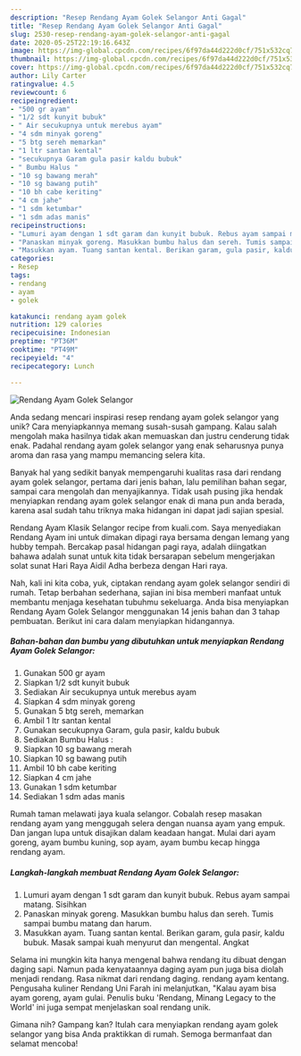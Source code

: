 ```yaml
---
description: "Resep Rendang Ayam Golek Selangor Anti Gagal"
title: "Resep Rendang Ayam Golek Selangor Anti Gagal"
slug: 2530-resep-rendang-ayam-golek-selangor-anti-gagal
date: 2020-05-25T22:19:16.643Z
image: https://img-global.cpcdn.com/recipes/6f97da44d222d0cf/751x532cq70/rendang-ayam-golek-selangor-foto-resep-utama.jpg
thumbnail: https://img-global.cpcdn.com/recipes/6f97da44d222d0cf/751x532cq70/rendang-ayam-golek-selangor-foto-resep-utama.jpg
cover: https://img-global.cpcdn.com/recipes/6f97da44d222d0cf/751x532cq70/rendang-ayam-golek-selangor-foto-resep-utama.jpg
author: Lily Carter
ratingvalue: 4.5
reviewcount: 6
recipeingredient:
- "500 gr ayam"
- "1/2 sdt kunyit bubuk"
- " Air secukupnya untuk merebus ayam"
- "4 sdm minyak goreng"
- "5 btg sereh memarkan"
- "1 ltr santan kental"
- "secukupnya Garam gula pasir kaldu bubuk"
- " Bumbu Halus "
- "10 sg bawang merah"
- "10 sg bawang putih"
- "10 bh cabe keriting"
- "4 cm jahe"
- "1 sdm ketumbar"
- "1 sdm adas manis"
recipeinstructions:
- "Lumuri ayam dengan 1 sdt garam dan kunyit bubuk. Rebus ayam sampai matang. Sisihkan"
- "Panaskan minyak goreng. Masukkan bumbu halus dan sereh. Tumis sampai bumbu matang dan harum."
- "Masukkan ayam. Tuang santan kental. Berikan garam, gula pasir, kaldu bubuk. Masak sampai kuah menyurut dan mengental. Angkat"
categories:
- Resep
tags:
- rendang
- ayam
- golek

katakunci: rendang ayam golek 
nutrition: 129 calories
recipecuisine: Indonesian
preptime: "PT36M"
cooktime: "PT49M"
recipeyield: "4"
recipecategory: Lunch

---
```



![Rendang Ayam Golek Selangor](https://img-global.cpcdn.com/recipes/6f97da44d222d0cf/751x532cq70/rendang-ayam-golek-selangor-foto-resep-utama.jpg)

Anda sedang mencari inspirasi resep rendang ayam golek selangor yang unik? Cara menyiapkannya memang susah-susah gampang. Kalau salah mengolah maka hasilnya tidak akan memuaskan dan justru cenderung tidak enak. Padahal rendang ayam golek selangor yang enak seharusnya punya aroma dan rasa yang mampu memancing selera kita.

Banyak hal yang sedikit banyak mempengaruhi kualitas rasa dari rendang ayam golek selangor, pertama dari jenis bahan, lalu pemilihan bahan segar, sampai cara mengolah dan menyajikannya. Tidak usah pusing jika hendak menyiapkan rendang ayam golek selangor enak di mana pun anda berada, karena asal sudah tahu triknya maka hidangan ini dapat jadi sajian spesial.

Rendang Ayam Klasik Selangor recipe from kuali.com. Saya menyediakan Rendang Ayam ini untuk dimakan dipagi raya bersama dengan lemang yang hubby tempah. Bercakap pasal hidangan pagi raya, adalah diingatkan bahawa adalah sunat untuk kita tidak bersarapan sebelum mengerjakan solat sunat Hari Raya Aidil Adha berbeza dengan Hari raya.


Nah, kali ini kita coba, yuk, ciptakan rendang ayam golek selangor sendiri di rumah. Tetap berbahan sederhana, sajian ini bisa memberi manfaat untuk membantu menjaga kesehatan tubuhmu sekeluarga. Anda bisa menyiapkan Rendang Ayam Golek Selangor menggunakan 14 jenis bahan dan 3 tahap pembuatan. Berikut ini cara dalam menyiapkan hidangannya.

<!--inarticleads1-->

##### Bahan-bahan dan bumbu yang dibutuhkan untuk menyiapkan Rendang Ayam Golek Selangor:

1. Gunakan 500 gr ayam
1. Siapkan 1/2 sdt kunyit bubuk
1. Sediakan  Air secukupnya untuk merebus ayam
1. Siapkan 4 sdm minyak goreng
1. Gunakan 5 btg sereh, memarkan
1. Ambil 1 ltr santan kental
1. Gunakan secukupnya Garam, gula pasir, kaldu bubuk
1. Sediakan  Bumbu Halus :
1. Siapkan 10 sg bawang merah
1. Siapkan 10 sg bawang putih
1. Ambil 10 bh cabe keriting
1. Siapkan 4 cm jahe
1. Gunakan 1 sdm ketumbar
1. Sediakan 1 sdm adas manis


Rumah taman melawati jaya kuala selangor. Cobalah resep masakan rendang ayam yang menggugah selera dengan nuansa ayam yang empuk. Dan jangan lupa untuk disajikan dalam keadaan hangat. Mulai dari ayam goreng, ayam bumbu kuning, sop ayam, ayam bumbu kecap hingga rendang ayam. 

<!--inarticleads2-->

##### Langkah-langkah membuat Rendang Ayam Golek Selangor:

1. Lumuri ayam dengan 1 sdt garam dan kunyit bubuk. Rebus ayam sampai matang. Sisihkan
1. Panaskan minyak goreng. Masukkan bumbu halus dan sereh. Tumis sampai bumbu matang dan harum.
1. Masukkan ayam. Tuang santan kental. Berikan garam, gula pasir, kaldu bubuk. Masak sampai kuah menyurut dan mengental. Angkat


Selama ini mungkin kita hanya mengenal bahwa rendang itu dibuat dengan daging sapi. Namun pada kenyataannya daging ayam pun juga bisa diolah menjadi rendang. Rasa nikmat dari rendang daging. rendang ayam kentang. Pengusaha kuliner Rendang Uni Farah ini melanjutkan, &#34;Kalau ayam bisa ayam goreng, ayam gulai. Penulis buku &#39;Rendang, Minang Legacy to the World&#39; ini juga sempat menjelaskan soal rendang unik. 

Gimana nih? Gampang kan? Itulah cara menyiapkan rendang ayam golek selangor yang bisa Anda praktikkan di rumah. Semoga bermanfaat dan selamat mencoba!
